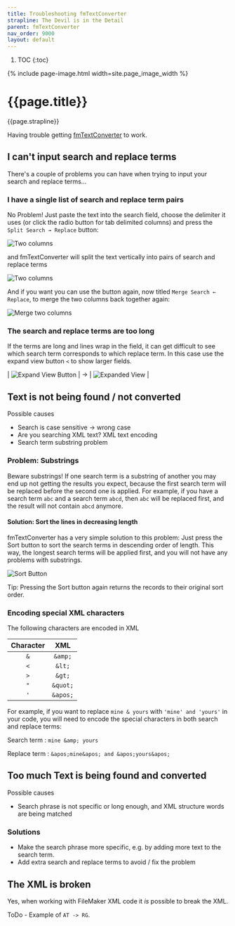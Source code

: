 ```yaml
---
title: Troubleshooting fmTextConverter
strapline: The Devil is in the Detail
parent: fmTextConverter
nav_order: 9000
layout: default
---
```

1. TOC
{:toc}

{% include page-image.html width=site.page_image_width %}

# {{page.title}}

{{page.strapline}}

Having trouble getting [fmTextConverter](fmtextconverter.html) to work.

## I can't input search and replace terms

There's a couple of problems you can have when trying to input your search and replace terms…

### I have a single list of search and replace term pairs

No Problem! Just paste the text into the search field, choose the delimiter it uses (or click the radio button for tab delimited columns) and press the `Split Search → Replace` button:

![Two columns](/assets/images/fmtextconverter-screenshot-two-columns-1.png)

and fmTextConverter will split the text vertically into pairs of search and replace terms

![Two columns](/assets/images/fmtextconverter-screenshot-two-columns-2.png)

And if you want you can use the button again, now titled `Merge Search ← Replace`, to merge the two columns back together again:

![Merge two columns](/assets/images/fmtextconverter-screenshot-merge-two-columns.png)

### The search and replace terms are too long

If the terms are long and lines wrap in the field, it can get difficult to see which search term corresponds to which replace term. In this case use the expand view button `<` to show larger fields.

| ![Expand View Button](/assets/images/fmtextconverter-screenshot-expand-view.png) | → | ![Expanded View](/assets/images/fmtextconverter-screenshot-expanded-view.png) |

## Text is not being found / not converted

Possible causes

- Search is case sensitive -> wrong case
- Are you searching XML text? XML text encoding
- Search term substring problem

### Problem: Substrings

Beware substrings! If one search term is a substring of another you may end up not getting the results you expect, because the first search term will be replaced before the second one is applied. For example, if you have a search term `abc` and a search term `abcd`, then `abc` will be replaced first, and the result will not contain `abcd` anymore.

#### Solution: Sort the lines in decreasing length

fmTextConverter has a very simple solution to this problem: Just press the Sort button to sort the search terms in descending order of length. This way, the longest search terms will be applied first, and you will not have any problems with substrings.

![Sort Button](/assets/images/fmtextconverter-screenshot-sort-button.png)

Tip: Pressing the Sort button again returns the records to their original sort order.

### Encoding special XML characters

The following characters are encoded in XML

| Character | XML      |
| :-------: | :------: |
| `&`       | `&amp;`  |
| `<`       | `&lt;`   |
| `>`       | `&gt;`   |
| `"`       | `&quot;` |
| `'`       | `&apos;` |

For example, if you want to replace `mine & yours` with `'mine' and 'yours'` in your code, you will need to encode the special characters in both search and replace terms:

Search term
: `mine &amp; yours`

Replace term
: `&apos;mine&apos; and &apos;yours&apos;`

## Too much Text is being found and converted

Possible causes

- Search phrase is not specific or long enough, and XML structure words are being matched

### Solutions

- Make the search phrase more specific, e.g. by adding more text to the search term.
- Add extra search and replace terms to avoid / fix the problem


## The XML is broken

Yes, when working with FileMaker XML code it *is* possible to break the XML.

ToDo - Example of `AT -> RG`.



